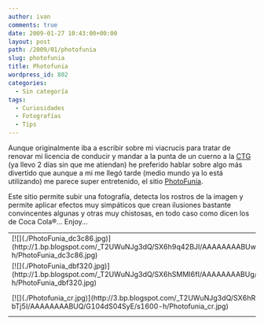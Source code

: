 ```yaml
---
author: ivan
comments: true
date: 2009-01-27 10:43:00+00:00
layout: post
path: /2009/01/photofunia
slug: photofunia
title: Photofunia
wordpress_id: 802
categories:
  - Sin categoría
tags:
  - Curiosidades
  - Fotografías
  - Tips
---
```


Aunque originalmente iba a escribir sobre mi viacrucis para tratar de renovar mi licencia de conducir y mandar a la punta de un cuerno a la [CTG](http://www.ctg.gov.ec/) (ya llevo 2 días sin que me atiendan) he preferido hablar sobre algo más divertido que aunque a mi me llegó tarde (medio mundo ya lo está utilizando) me parece super entretenido, el sitio [PhotoFunia](http://www.photofunia.com/).

Este sitio permite subir una fotografía, detecta los rostros de la imagen y permite aplicar efectos muy simpáticos que crean ilusiones bastante convincentes algunas y otras muy chistosas, en todo caso como dicen los de Coca Cola®... Enjoy...

<table align="center" >
<tr >

<td >
[![](./PhotoFunia_dc3c86.jpg)](http://1.bp.blogspot.com/_T2UWuNJg3dQ/SX6h9q42BJI/AAAAAAAABUw/4uZ1Tt7dDBw/s1600-h/PhotoFunia_dc3c86.jpg)

</td>

<td >
[![](./PhotoFunia_dbe519.jpg)](http://4.bp.blogspot.com/_T2UWuNJg3dQ/SX6hR5-ERoI/AAAAAAAABUI/hefZR2Uuh9Y/s1600-h/PhotoFunia_dbe519.jpg)

</td>
</tr>
<tr >

<td >
[![](./PhotoFunia_dbf320.jpg)](http://1.bp.blogspot.com/_T2UWuNJg3dQ/SX6hSMMI6fI/AAAAAAAABUg/exDRZ0M6m6o/s1600-h/PhotoFunia_dbf320.jpg)

</td>

<td >
[![](./PhotoFunia_dbf48b.jpg)](http://1.bp.blogspot.com/_T2UWuNJg3dQ/SX6hSOag1BI/AAAAAAAABUY/CeXErhUVE8o/s1600-h/PhotoFunia_dbf48b.jpg)

</td>
</tr>
<tr >

<td >
[![](./Photofunia_cr.jpg)](http://3.bp.blogspot.com/_T2UWuNJg3dQ/SX6hR-bTj5I/AAAAAAAABUQ/G104dS04SyE/s1600-h/Photofunia_cr.jpg)

</td>

<td >
[![](./Photofunia_kZgMg.jpg)](http://2.bp.blogspot.com/_T2UWuNJg3dQ/SX6hSMUZgtI/AAAAAAAABUo/ma1IjsLFGOk/s1600-h/Photofunia_kZgMg.jpg)

</td>
</tr>
</table>
